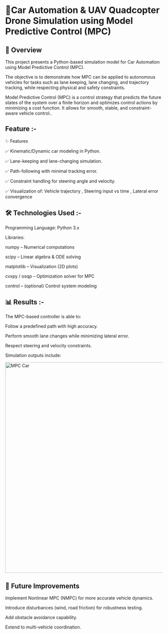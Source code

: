 # **🚗Car Automation & UAV Quadcopter Drone Simulation using Model Predictive Control (MPC)**


## 📌 Overview

This project presents a Python-based simulation model for Car Automation using Model Predictive Control (MPC).

The objective is to demonstrate how MPC can be applied to autonomous vehicles for tasks such as lane keeping, lane changing, and trajectory tracking, while respecting physical and safety constraints.

Model Predictive Control (MPC) is a control strategy that predicts the future states of the system over a finite horizon and optimizes control actions by minimizing a cost function. It allows for smooth, stable, and constraint-aware vehicle control..


## Feature :-

✨ Features

✅ Kinematic/Dynamic car modeling in Python.

✅ Lane-keeping and lane-changing simulation.

✅ Path-following with minimal tracking error.

✅ Constraint handling for steering angle and velocity.

✅ Visualization of: Vehicle trajectory , Steering input vs time , Lateral error convergence



## 🛠️ Technologies Used :-

Programming Language: Python 3.x

Libraries:

numpy – Numerical computations

scipy – Linear algebra & ODE solving

matplotlib – Visualization (2D plots)

cvxpy / osqp – Optimization solver for MPC

control – (optional) Control system modeling




## 📊 Results :-

The MPC-based controller is able to:

Follow a predefined path with high accuracy.

Perform smooth lane changes while minimizing lateral error.

Respect steering and velocity constraints.

Simulation outputs include:

<img width="1366" height="673" alt="MPC Car" src="https://github.com/user-attachments/assets/6982b364-3f04-4ae3-8179-0cb6dfcc3df2" />





## 🔮 Future Improvements

Implement Nonlinear MPC (NMPC) for more accurate vehicle dynamics.

Introduce disturbances (wind, road friction) for robustness testing.

Add obstacle avoidance capability.

Extend to multi-vehicle coordination.
